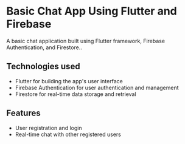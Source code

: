 # Basic Chat App Using Flutter and Firebase

A basic chat application built using Flutter framework, Firebase Authentication, and Firestore..

## Technologies used

* Flutter for building the app's user interface
* Firebase Authentication for user authentication and management
* Firestore for real-time data storage and retrieval

## Features

* User registration and login
* Real-time chat with other registered users

